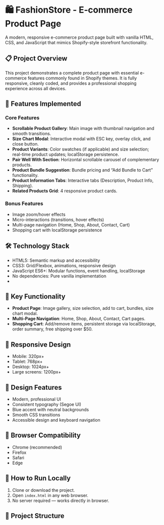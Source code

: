 # 🛍️ FashionStore - E-commerce Product Page

A modern, responsive e-commerce product page built with vanilla HTML, CSS, and JavaScript that mimics Shopify-style storefront functionality.

## 📋 Project Overview

This project demonstrates a complete product page with essential e-commerce features commonly found in Shopify themes. It is fully responsive, cleanly coded, and provides a professional shopping experience across all devices.

## 🚀 Features Implemented

### Core Features
- **Scrollable Product Gallery**: Main image with thumbnail navigation and smooth transitions.
- **Size Chart Modal**: Interactive modal with ESC key, overlay click, and close button.
- **Product Variants**: Color swatches (if applicable) and size selection; real-time product updates; localStorage persistence.
- **Pair Well With Section**: Horizontal scrollable carousel of complementary products.
- **Product Bundle Suggestion**: Bundle pricing and “Add Bundle to Cart” functionality.
- **Product Information Tabs**: Interactive tabs (Description, Product Info, Shipping).
- **Related Products Grid**: 4 responsive product cards.

### Bonus Features
- Image zoom/hover effects
- Micro-interactions (transitions, hover effects)
- Multi-page navigation (Home, Shop, About, Contact, Cart)
- Shopping cart with localStorage persistence

## 🛠️ Technology Stack

- HTML5: Semantic markup and accessibility
- CSS3: Grid/Flexbox, animations, responsive design
- JavaScript ES6+: Modular functions, event handling, localStorage
- No dependencies: Pure vanilla implementation
- 
## 🎯 Key Functionality

- **Product Page**: Image gallery, size selection, add to cart, bundles, size chart modal.
- **Multi-Page Navigation**: Home, Shop, About, Contact, Cart pages.
- **Shopping Cart**: Add/remove items, persistent storage via localStorage, order summary, free shipping over $50.

## 📱 Responsive Design

- Mobile: 320px+
- Tablet: 768px+
- Desktop: 1024px+
- Large screens: 1200px+

## 🎨 Design Features

- Modern, professional UI
- Consistent typography (Segoe UI)
- Blue accent with neutral backgrounds
- Smooth CSS transitions
- Accessible design and keyboard navigation

## 🔧 Browser Compatibility

- Chrome (recommended)
- Firefox
- Safari
- Edge

## 🚀 How to Run Locally

1. Clone or download the project.
2. Open `index.html` in any web browser.
3. No server required — works directly in browser.

## 📁 Project Structure

